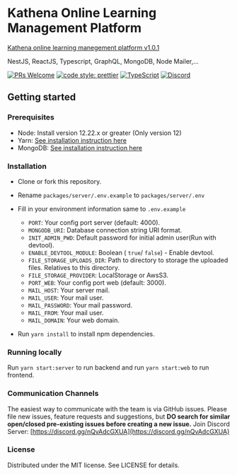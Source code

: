# Kathena Online Learning Management Platform

[Kathena online learning manegement platform v1.0.1](https://kathena.app/)

NestJS, ReactJS, Typescript, GraphQL, MongoDB, Node Mailer,...   
 
 
 [![PRs Welcome](https://camo.githubusercontent.com/0ff11ed110cfa69f703ef0dcca3cee6141c0a8ef465e8237221ae245de3deb3d/68747470733a2f2f696d672e736869656c64732e696f2f62616467652f5052732d77656c636f6d652d627269676874677265656e2e7376673f7374796c653d666c61742d737175617265)](http://makeapullrequest.com/)  [ ![code style: prettier](https://camo.githubusercontent.com/c0486311910977832125780d8ef9ac681614939bd1b9328678007156a4648896/68747470733a2f2f696d672e736869656c64732e696f2f62616467652f636f64655f7374796c652d70726574746965722d6666363962342e7376673f7374796c653d666c61742d737175617265)](https://github.com/prettier/prettier)  [![TypeScript](https://camo.githubusercontent.com/0c1107168e6e61f12e36d374e7425f1cccf108276f4c76c07482b9606f150fff/68747470733a2f2f6261646765732e66726170736f66742e636f6d2f747970657363726970742f617765736f6d652f747970657363726970742e706e673f763d313031)](https://github.com/ellerbrock/typescript-badges/) [![Discord](https://camo.githubusercontent.com/5d3982fe7c46884a0b3eeaabe0f87fb8a1c579c6df9e35a39599e15affe3dc98/68747470733a2f2f696d672e736869656c64732e696f2f62616467652f646973636f72642d6f6e6c696e652d627269676874677265656e2e737667)](https://discord.gg/G7Qnnhy)

## Getting started
### Prerequisites
- Node: Install version 12.22.x or greater (Only version 12)
- Yarn:  [See installation instruction here](https://yarnpkg.com/lang/en/docs/install/)
- MongoDB: [See installation instruction here](https://docs.mongodb.com/manual/installation/)

### Installation

 -   Clone or fork this repository.
 -   Rename  `packages/server/.env.example`  to  `packages/server/.env`
 - Fill in your environment information same to `.env.example`

	 -  `PORT`: Your config port server (default: 4000).
	 - `MONGODB_URI`: Database connection string URI format.
	 - `INIT_ADMIN_PWD`: Default password for initial admin user(Run with devtool).
	- `ENABLE_DEVTOOL_MODULE`: Boolean ( `true`/ `false`) - Enable devtool.
	-  `FILE_STORAGE_UPLOADS_DIR`: Path to directory to storage the uploaded files. Relatives to this directory.
	- `FILE_STORAGE_PROVIDER`: LocalStorage or AwsS3.
	- `PORT_WEB`: Your config port web (default: 3000).
	- `MAIL_HOST`: Your server mail.
	- `MAIL_USER`: Your mail user.
	- `MAIL_PASSWORD`: Your mail password.
	- `MAIL_FROM`: Your mail user.
	- `MAIL_DOMAIN`: Your web domain.
 -   Run  `yarn install`  to install npm dependencies.

### Running locally

Run  `yarn start:server`  to run backend and run `yarn start:web` to run frontend. 

### Communication Channels

The easiest way to communicate with the team is via GitHub issues.
Please file new issues, feature requests and suggestions, but **DO search for similar open/closed pre-existing issues before creating a new issue.**
Join Discord Server:  [https://discord.gg/nQvAdcGXUA](https://discord.gg/nQvAdcGXUA)

### License

Distributed under the MIT license. See LICENSE for details.
